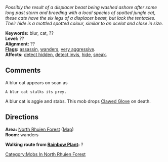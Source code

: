 *Possibly the result of a displacer beast being washed ashore after some
long past storm and breeding with a local species of spotted jungle cat,
these cats have the six legs of a displacer beast, but lack the
tentacles. Their hide is a mottled spotted colour, similar to an ocelot
and close in size.*

**Keywords:** blur, cat, ??  
**Level:** ??  
**Alignment:** ??  
**[Flags](:Category:_Mob_Types "wikilink"):**
[assassin](Assassin_Mobs "wikilink"),
[wanders](Wandering_Mobs "wikilink"), [very
aggressive](Aggressive_Mobs "wikilink").  
**Affects:** [detect hidden](Detect_Hidden "wikilink"), [detect
invis](Detect_Invis "wikilink"), [hide](Hide "wikilink"),
[sneak](Sneak "wikilink").  

## Comments

A blur cat appears on scan as

`A blur cat stalks its prey.`

A blur cat is aggie and stabs. This mob drops [Clawed
Glove](Clawed_Glove "wikilink") on death.

## Directions

**Area:** [North Rhuien
Forest](:Category:North_Rhuien_Forest "wikilink")
([Map](North_Rhuien_Forest_Map "wikilink"))  
**Room:** wanders

**Walking route from [Rainbow Plant](Rainbow_Plant "wikilink"):** ?

[Category:Mobs In North Rhuien
Forest](Category:Mobs_In_North_Rhuien_Forest "wikilink")

